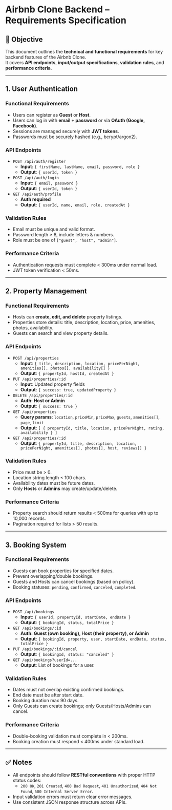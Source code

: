 # Airbnb Clone Backend – Requirements Specification

## 🎯 Objective

This document outlines the **technical and functional requirements** for key backend features of the Airbnb Clone.  
It covers **API endpoints**, **input/output specifications**, **validation rules**, and **performance criteria**.

---

## 1. User Authentication

### Functional Requirements

- Users can register as **Guest** or **Host**.
- Users can log in with **email + password** or via **OAuth (Google, Facebook)**.
- Sessions are managed securely with **JWT tokens**.
- Passwords must be securely hashed (e.g., bcrypt/argon2).

### API Endpoints

- `POST /api/auth/register`
  - **Input**: `{ firstName, lastName, email, password, role }`
  - **Output**: `{ userId, token }`
- `POST /api/auth/login`
  - **Input**: `{ email, password }`
  - **Output**: `{ userId, token }`
- `GET /api/auth/profile`
  - **Auth required**
  - **Output**: `{ userId, name, email, role, createdAt }`

### Validation Rules

- Email must be unique and valid format.
- Password length ≥ 8, include letters & numbers.
- Role must be one of `["guest", "host", "admin"]`.

### Performance Criteria

- Authentication requests must complete < 300ms under normal load.
- JWT token verification < 50ms.

---

## 2. Property Management

### Functional Requirements

- Hosts can **create, edit, and delete** property listings.
- Properties store details: title, description, location, price, amenities, photos, availability.
- Guests can search and view property details.

### API Endpoints

- `POST /api/properties`
  - **Input**: `{ title, description, location, pricePerNight, amenities[], photos[], availability[] }`
  - **Output**: `{ propertyId, hostId, createdAt }`
- `PUT /api/properties/:id`
  - **Input**: Updated property fields
  - **Output**: `{ success: true, updatedProperty }`
- `DELETE /api/properties/:id`
  - **Auth: Host or Admin**
  - **Output**: `{ success: true }`
- `GET /api/properties`
  - **Query params**: `location`, `priceMin`, `priceMax`, `guests`, `amenities[]`, `page`, `limit`
  - **Output**: `[ { propertyId, title, location, pricePerNight, rating, availability } ]`
- `GET /api/properties/:id`
  - **Output**: `{ propertyId, title, description, location, pricePerNight, amenities[], photos[], host, reviews[] }`

### Validation Rules

- Price must be > 0.
- Location string length ≤ 100 chars.
- Availability dates must be future dates.
- Only **Hosts** or **Admins** may create/update/delete.

### Performance Criteria

- Property search should return results < 500ms for queries with up to 10,000 records.
- Pagination required for lists > 50 results.

---

## 3. Booking System

### Functional Requirements

- Guests can book properties for specified dates.
- Prevent overlapping/double bookings.
- Guests and Hosts can cancel bookings (based on policy).
- Booking statuses: `pending`, `confirmed`, `canceled`, `completed`.

### API Endpoints

- `POST /api/bookings`
  - **Input**: `{ userId, propertyId, startDate, endDate }`
  - **Output**: `{ bookingId, status, totalPrice }`
- `GET /api/bookings/:id`
  - **Auth: Guest (own booking), Host (their property), or Admin**
  - **Output**: `{ bookingId, property, user, startDate, endDate, status, totalPrice }`
- `PUT /api/bookings/:id/cancel`
  - **Output**: `{ bookingId, status: "canceled" }`
- `GET /api/bookings?userId=...`
  - **Output**: List of bookings for a user.

### Validation Rules

- Dates must not overlap existing confirmed bookings.
- End date must be after start date.
- Booking duration max 90 days.
- Only Guests can create bookings; only Guests/Hosts/Admins can cancel.

### Performance Criteria

- Double-booking validation must complete in < 200ms.
- Booking creation must respond < 400ms under standard load.

---

## ✅ Notes

- All endpoints should follow **RESTful conventions** with proper HTTP status codes:
  - `200 OK`, `201 Created`, `400 Bad Request`, `401 Unauthorized`, `404 Not Found`, `500 Internal Server Error`.
- Input validation errors must return clear error messages.
- Use consistent JSON response structure across APIs.
